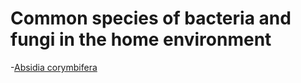 <!-- TITLE: Home -->
<!-- SUBTITLE: A quick summary of Home -->

# Common species of bacteria and fungi in the home environment
-[Absidia corymbifera](absidia-corymbifera)

